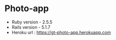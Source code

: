# Photo-app

* Ruby version - 2.5.5
* Rails version - 5.1.7
* Heroku url : https://gt-photo-app.herokuapp.com
